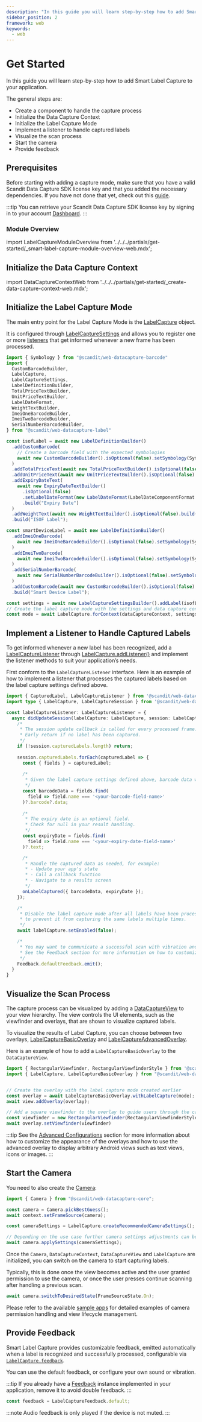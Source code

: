 ```yaml
---
description: "In this guide you will learn step-by-step how to add Smart Label Capture to your application."
sidebar_position: 2
framework: web
keywords:
  - web
---
```


# Get Started

In this guide you will learn step-by-step how to add Smart Label Capture to your application.

The general steps are:

- Create a component to handle the capture process
- Initialize the Data Capture Context
- Initialize the Label Capture Mode
- Implement a listener to handle captured labels
- Visualize the scan process
- Start the camera
- Provide feedback

## Prerequisites

Before starting with adding a capture mode, make sure that you have a valid Scandit Data Capture SDK license key and that you added the necessary dependencies. If you have not done that yet, check out this [guide](/sdks/web/add-sdk.md).

:::tip
You can retrieve your Scandit Data Capture SDK license key by signing in to your account [Dashboard](https://ssl.scandit.com/dashboard/sign-in).
:::

### Module Overview

import LabelCaptureModuleOverview from '../../../partials/get-started/_smart-label-capture-module-overview-web.mdx'; 

<LabelCaptureModuleOverview/>

## Initialize the Data Capture Context

import DataCaptureContextWeb from '../../../partials/get-started/_create-data-capture-context-web.mdx';

<DataCaptureContextWeb/>

## Initialize the Label Capture Mode

The main entry point for the Label Capture Mode is the [LabelCapture](https://docs.scandit.com/data-capture-sdk/web/label-capture/api/label-capture.html#class-scandit.datacapture.label.LabelCapture) object.

It is configured through [LabelCaptureSettings](https://docs.scandit.com/data-capture-sdk/web/label-capture/api/label-capture-settings.html#class-scandit.datacapture.label.LabelCaptureSettings) and allows you to register one or more [listeners](https://docs.scandit.com/data-capture-sdk/web/label-capture/api/label-capture-listener.html#interface-scandit.datacapture.label.ILabelCaptureListener) that get informed whenever a new frame has been processed.

```js
import { Symbology } from "@scandit/web-datacapture-barcode"
import {
  CustomBarcodeBuilder,
  LabelCapture,
  LabelCaptureSettings,
  LabelDefinitionBuilder,
  TotalPriceTextBuilder,
  UnitPriceTextBuilder,
  LabelDateFormat,
  WeightTextBuilder,
  ImeiOneBarcodeBuilder,
  ImeiTwoBarcodeBuilder,
  SerialNumberBarcodeBuilder,
} from "@scandit/web-datacapture-label"

const isofLabel = await new LabelDefinitionBuilder()
  .addCustomBarcode(
    // Create a barcode field with the expected symbologies
    await new CustomBarcodeBuilder().isOptional(false).setSymbology(Symbology.EAN13UPCA).build("Barcode")
  )
  .addTotalPriceText(await new TotalPriceTextBuilder().isOptional(false).build("Total Price"))
  .addUnitPriceText(await new UnitPriceTextBuilder().isOptional(false).build("Unit Price"))
  .addExpiryDateText(
    await new ExpiryDateTextBuilder()
      .isOptional(false)
      .setLabelDateFormat(new LabelDateFormat(LabelDateComponentFormat.MDY))
      .build("Expiry Date")
  )
  .addWeightText(await new WeightTextBuilder().isOptional(false).build("Weight"))
  .build("ISOF Label");

const smartDeviceLabel = await new LabelDefinitionBuilder()
  .addImeiOneBarcode(
    await new ImeiOneBarcodeBuilder().isOptional(false).setSymbology(Symbology.Code128).build("IMEI")
  )
  .addImeiTwoBarcode(
    await new ImeiTwoBarcodeBuilder().isOptional(false).setSymbology(Symbology.Code128).build("IMEI2")
  )
  .addSerialNumberBarcode(
    await new SerialNumberBarcodeBuilder().isOptional(false).setSymbology(Symbology.Code128).build("Serial Number")
  )
  .addCustomBarcode(await new CustomBarcodeBuilder().isOptional(false).setSymbology(Symbology.Code128).build("EID"))
  .build("Smart Device Label");

const settings = await new LabelCaptureSettingsBuilder().addLabel(isofLabel).addLabel(smartDeviceLabel).build();
// Create the label capture mode with the settings and data capture context created earlier
const mode = await LabelCapture.forContext(dataCaptureContext, settings);
```

## Implement a Listener to Handle Captured Labels

To get informed whenever a new label has been recognized, add a [LabelCaptureListener](https://docs.scandit.com/data-capture-sdk/web/label-capture/api/label-capture-listener.html#interface-scandit.datacapture.label.ILabelCaptureListener) through [LabelCapture.addListener()](https://docs.scandit.com/data-capture-sdk/web/label-capture/api/label-capture.html#method-scandit.datacapture.label.LabelCapture.AddListener) and implement the listener methods to suit your application’s needs.

First conform to the `LabelCaptureListener` interface. Here is an example of how to implement a listener that processes the captured labels based on the label capture settings defined above.

```ts
import { CapturedLabel, LabelCaptureListener } from '@scandit/web-datacapture-label';
import type { LabelCapture, LabelCaptureSession } from '@scandit/web-datacapture-label';

const labelCaptureListener: LabelCaptureListener = {
  async didUpdateSession(labelCapture: LabelCapture, session: LabelCaptureSession) {
    /* 
     * The session update callback is called for every processed frame.
     * Early return if no label has been captured.
     */
    if (!session.capturedLabels.length) return;
    
    session.capturedLabels.forEach(capturedLabel => {
      const { fields } = capturedLabel;
      
      /* 
       * Given the label capture settings defined above, barcode data will always be present.
       */
      const barcodeData = fields.find(
        field => field.name === '<your-barcode-field-name>'
      )?.barcode?.data;
      
      /* 
       * The expiry date is an optional field.
       * Check for null in your result handling.
       */
      const expiryDate = fields.find(
        field => field.name === '<your-expiry-date-field-name>'
      )?.text;

      /* 
       * Handle the captured data as needed, for example:
       * - Update your app's state
       * - Call a callback function
       * - Navigate to a results screen
       */
      onLabelCaptured({ barcodeData, expiryDate });
    });

    /* 
     * Disable the label capture mode after all labels have been processed
     * to prevent it from capturing the same labels multiple times.
     */
    await labelCapture.setEnabled(false);

    /* 
     * You may want to communicate a successful scan with vibration and audio feedback.
     * See the Feedback section for more information on how to customize the feedback.
     */
    Feedback.defaultFeedback.emit();
  }
}
```

## Visualize the Scan Process

The capture process can be visualized by adding a [DataCaptureView](https://docs.scandit.com/data-capture-sdk/web/core/api/ui/data-capture-view.html#class-scandit.datacapture.core.ui.DataCaptureView) to your view hierarchy. The view controls the UI elements, such as the viewfinder and overlays, that are shown to visualize captured labels.

To visualize the results of Label Capture, you can choose between two overlays, [LabelCaptureBasicOverlay](https://docs.scandit.com/data-capture-sdk/web/label-capture/api/ui/label-capture-basic-overlay.html#class-scandit.datacapture.label.ui.LabelCaptureBasicOverlay) and [LabelCaptureAdvancedOverlay](https://docs.scandit.com/data-capture-sdk/web/label-capture/api/ui/label-capture-advanced-overlay.html#class-scandit.datacapture.label.ui.LabelCaptureAdvancedOverlay).

Here is an example of how to add a `LabelCaptureBasicOverlay` to the `DataCaptureView`.

```js
import { RectangularViewfinder, RectangularViewfinderStyle } from '@scandit/web-datacapture-core';
import { LabelCapture, LabelCaptureBasicOverlay } from "@scandit/web-datacapture-label"


// Create the overlay with the label capture mode created earlier
const overlay = await LabelCaptureBasicOverlay.withLabelCapture(mode);
await view.addOverlay(overlay);

// Add a square viewfinder to the overlay to guide users through the capture process
const viewfinder = new RectangularViewfinder(RectangularViewfinderStyle.Square)
await overlay.setViewfinder(viewfinder)
```

:::tip
See the [Advanced Configurations](advanced.md) section for more information about how to customize the appearance of the overlays and how to use the advanced overlay to display arbitrary Android views such as text views, icons or images.
:::

## Start the Camera

You need to also create the [Camera](https://docs.scandit.com/data-capture-sdk/web/core/api/camera.html#class-scandit.datacapture.core.Camera):

```js
import { Camera } from "@scandit/web-datacapture-core";

const camera = Camera.pickBestGuess();
await context.setFrameSource(camera);

const cameraSettings = LabelCapture.createRecommendedCameraSettings();

// Depending on the use case further camera settings adjustments can be made here.
await camera.applySettings(cameraSettings);
```

Once the `Camera`, `DataCaptureContext`, `DataCaptureView` and `LabelCapture` are initialized, you can switch on the camera to start capturing labels.

Typically, this is done once the view becomes active and the user granted permission to use the camera, or once the user presses continue scanning after handling a previous scan.

```js
await camera.switchToDesiredState(FrameSourceState.On);
```

Please refer to the available [sample apps](/sdks/web/samples.md) for detailed examples of camera permission handling and view lifecycle management.

## Provide Feedback

Smart Label Capture provides customizable feedback, emitted automatically when a label is recognized and successfully processed, configurable via [`LabelCapture.feedback`](https://docs.scandit.com/data-capture-sdk/web/label-capture/api/label-capture.html#property-scandit.datacapture.label.LabelCapture.Feedback).

You can use the default feedback, or configure your own sound or vibration.

:::tip
If you already have a [Feedback](https://docs.scandit.com/data-capture-sdk/web/core/api/feedback.html#class-scandit.datacapture.core.Feedback) instance implemented in your application, remove it to avoid double feedback.
:::

```js
const feedback = LabelCaptureFeedback.default;
```

:::note
Audio feedback is only played if the device is not muted.
:::
